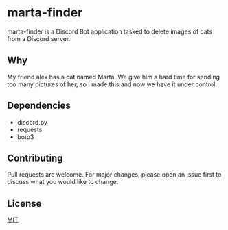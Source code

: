 # marta-finder

marta-finder is a Discord Bot application tasked to delete images of cats from a Discord server.

## Why
My friend alex has a cat named Marta. We give him a hard time for sending too many pictures of her, so I made this and now we have it under control.


## Dependencies
- discord.py
- requests
- boto3

## Contributing
Pull requests are welcome. For major changes, please open an issue first to discuss what you would like to change.

## License
[MIT](https://choosealicense.com/licenses/mit/)